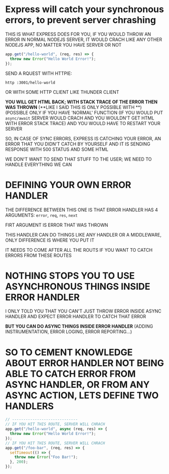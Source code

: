 # Express will catch your synchronous errors, to prevent server chrashing

THIS IS WHAT EXPRESS DOES FOR YOU, IF YOU WOULD THROW AN ERROR IN NORMAL NODEJS SERVER, IT WOULD CRACH LIKE ANY OTHER NODEJS APP, NO MATTER YOU HAVE SERVER OR NOT

```ts
app.get("/hello-world", (req, res) => {
  throw new Error("Hello World Error!");
});
```

SEND A RQUEST WITH HTTPIE:

```
http :3001/hello-world
```

OR WITH SOME HTTP CLIENT LIKE THUNDER CLIENT

**YOU WILL GET HTML BACK; WITH STACK TRACE OF THE ERROR THEN WAS THROWN** (**LIKE I SAID THIS IS ONLY POSSIBLE WITH **)
(POSSIBLE ONLY IF YOU HAVE 'NORMAL' FUNCTION (IF YOU WOULD PUT `async/await` SERVER WOULD CRACH AND YOU WOULDN'T GET HTML WITH ERROR STACK TRACE) AND YOU WOULD HAVE TO RESTART YOUR SERVER

SO, IN CASE OF SYNC ERRORS, EXPRESS IS CATCHING YOUR ERROR, AN ERROR THAT YOU DIDN'T CATCH BY YOURSELF AND IT IS SENDING RESPONSE WITH 500 STATUS AND SOME HTML

WE DON'T WANT TO SEND THAT STUFF TO THE USER; WE NEED TO HANDLE EVERYTHING WE CAN

# DEFINING YOUR OWN ERROR HANDLER

THE DIFFERENCE BETWEEN THIS ONE IS THAT ERROR HANDLER HAS 4 ARGUMENTS: `error`, `req`, `res`, `next`

FIRT ARGUMENT IS ERROR THAT WAS THROWN

THIS HANDLER CAN DO THINGS LIKE ANY HANDLER OR A MIDDLEWARE, ONLY DIFFERENCE IS WHERE YOU PUT IT

IT NEEDS TO COME AFTER ALL THE ROUTS IF YOU WANT TO CATCH ERRORS FROM THESE ROUTES

# NOTHING STOPS YOU TO USE ASYNCHRONOUS THINGS INSIDE ERROR HANDLER

I ONLY TOLD YOU THAT YOU CAN'T JUST THROW ERROR INSIDE ASYNC HANDLER AND EXPECT ERROR HANDLER TO CATCH THAT ERROR

**BUT YOU CAN DO ASYNC THINGS INSIDE ERROR HANDLER** (ADDING INSTRUMENTATION, ERROR LOGING, ERROR REPORTING...)

# SO TO CEMENT KNOWLEDGE ABOUT ERROR HANDLER NOT BEING ABLE TO CATCH ERROR FROM ASYNC HANDLER, OR FROM ANY ASYNC ACTION, LETS DEFINE TWO HANDLERS

```ts
// -----------------------------
// IF YOU HIT THIS ROUTE, SERVER WILL CHRACH
app.get("/hello-world", async (req, res) => {
  throw new Error("Hello World Error!");
});
// IF YOU HIT THIS ROUTE, SERVER WILL CHRACH
app.get("/foo-bar", (req, res) => {
  setTimeout(() => {
    throw new Error("Foo Bar!");
  }, 200);
});
```


